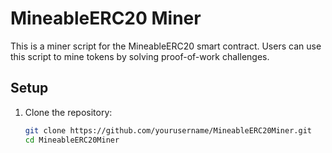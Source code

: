 # MineableERC20 Miner

This is a miner script for the MineableERC20 smart contract. Users can use this script to mine tokens by solving proof-of-work challenges.

## Setup

1. Clone the repository:
   ```sh
   git clone https://github.com/yourusername/MineableERC20Miner.git
   cd MineableERC20Miner
